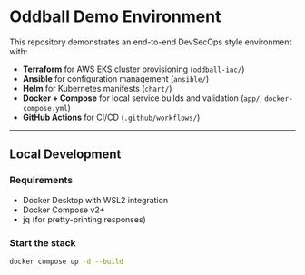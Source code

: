 # Oddball Demo Environment

This repository demonstrates an end-to-end DevSecOps style environment with:

- **Terraform** for AWS EKS cluster provisioning (`oddball-iac/`)
- **Ansible** for configuration management (`ansible/`)
- **Helm** for Kubernetes manifests (`chart/`)
- **Docker + Compose** for local service builds and validation (`app/`, `docker-compose.yml`)
- **GitHub Actions** for CI/CD (`.github/workflows/`)

---

## Local Development

### Requirements
- Docker Desktop with WSL2 integration
- Docker Compose v2+
- jq (for pretty-printing responses)

### Start the stack

```bash
docker compose up -d --build




